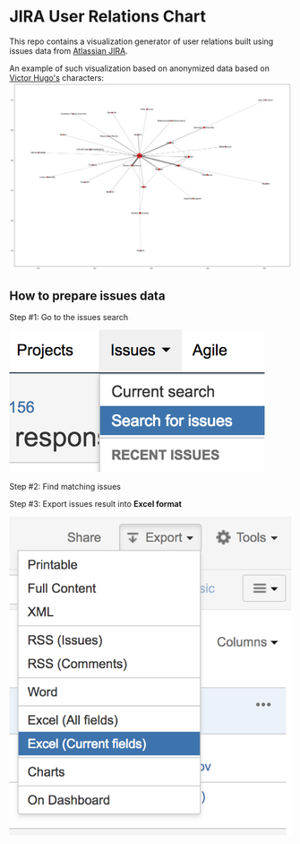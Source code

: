 # JIRA User Relations Chart

This repo contains a visualization generator of user relations built using issues data from [Atlassian JIRA](https://www.atlassian.com/software/jira).

An example of such visualization based on anonymized data based on [Victor Hugo's](https://en.wikipedia.org/wiki/Victor_Hugo) characters:
![An example of JIRA users relations chart](example/relations-chart.png)

## How to prepare issues data

Step #1: Go to the issues search

![Issues at top menu](assets/jira--issues-menu.png)

Step #2: Find matching issues

Step #3: Export issues result into **Excel format**

![Export button](assets/jira--issues-export.png)